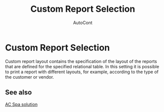 ﻿---
    title: "Custom Report Selection"
    author: AutoCont
    ms.date: 04/30/2018
    ms.topic: article
    ms.prod: dynamics-nav-2017
    ms.contentlocale: en
    ms.lasthandoff: 04/30/2018
---

# Custom Report Selection

Custom report layout contains the specification of the layout of the reports that are defined for the specified relational table. In this setting it is possible to print a report with different layouts, for example, according to the type of the customer or vendor.


## <a name="see-also"></a>See also
[AC Spa solution](ac-spa-solution.md)